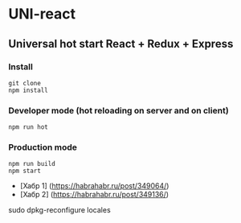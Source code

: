 # UNI-react

## Universal hot start React + Redux + Express

### Install

```
git clone
npm install
```

### Developer mode (hot reloading on server and on client)

```
npm run hot
```

### Production mode

```
npm run build
npm start
```

- [Хабр 1] (https://habrahabr.ru/post/349064/)
- [Хабр 2] (https://habrahabr.ru/post/349136/)


sudo dpkg-reconfigure locales


